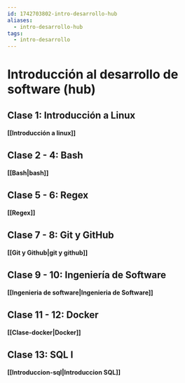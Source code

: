 ```yaml
---
id: 1742703802-intro-desarrollo-hub
aliases:
  - intro-desarrollo-hub
tags:
  - intro-desarrollo
---
```


# Introducción al desarrollo de software (hub)

## Clase 1: Introducción a Linux
#### [[Introducción a linux]]
## Clase 2 - 4: Bash 
#### [[Bash|bash]]

## Clase 5 - 6: Regex
#### [[Regex]]
## Clase 7 - 8: Git y GitHub
#### [[Git y Github|git y github]]

## Clase 9 - 10: Ingeniería de Software
#### [[Ingenieria de software|Ingenieria de Software]]
## Clase 11 - 12: Docker
#### [[Clase-docker|Docker]]
## Clase 13: SQL I
#### [[Introduccion-sql|Introduccion SQL]]